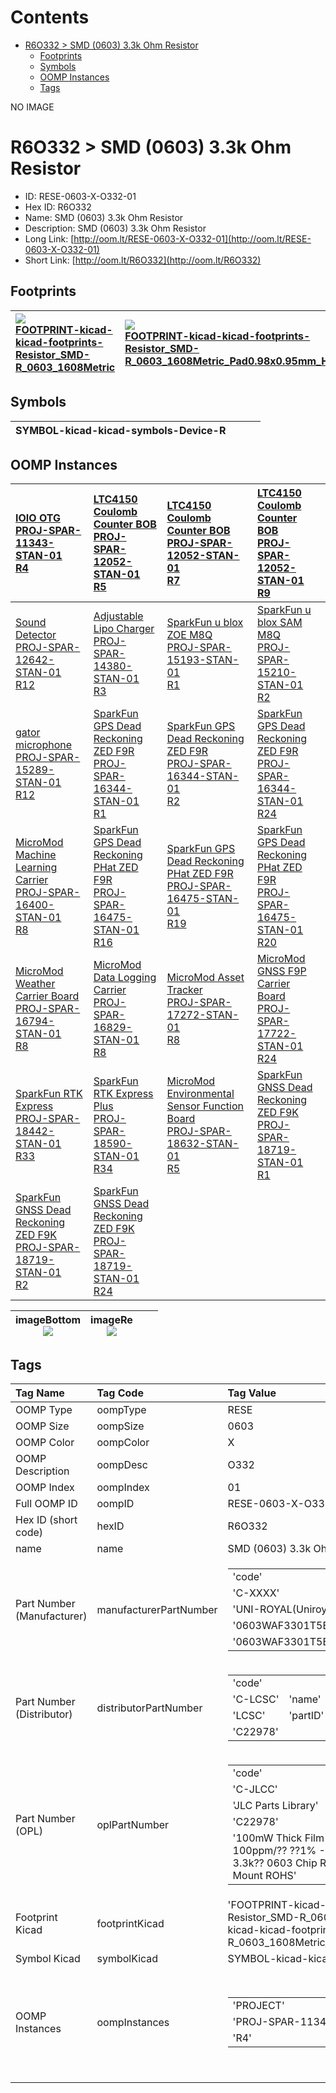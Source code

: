 



Contents
========

* [R6O332 > SMD (0603) 3.3k Ohm Resistor](#r6o332--smd-0603-33k-ohm-resistor)
	* [Footprints](#footprints)
	* [Symbols](#symbols)
	* [OOMP Instances](#oomp-instances)
	* [Tags](#tags)
  
NO IMAGE  
# R6O332 > SMD (0603) 3.3k Ohm Resistor

- ID: RESE-0603-X-O332-01
- Hex ID: R6O332
- Name: SMD (0603) 3.3k Ohm Resistor
- Description: SMD (0603) 3.3k Ohm Resistor
- Long Link: [http://oom.lt/RESE-0603-X-O332-01](http://oom.lt/RESE-0603-X-O332-01)
- Short Link: [http://oom.lt/R6O332](http://oom.lt/R6O332)

## Footprints
  

|[![](https://raw.githubusercontent.com/oomlout/oomlout_OOMP_eda_V2/FOOTPRINT/kicad/kicad-footprints/Resistor_SMD/R_0603_1608Metric/main/image_140.png)<br>FOOTPRINT-kicad-kicad-footprints-Resistor_SMD-R_0603_1608Metric](https://github.com/oomlout/oomlout_OOMP_eda_V2/FOOTPRINT/kicad/kicad-footprints/Resistor_SMD/R_0603_1608Metric/tree/main/)|[![](https://raw.githubusercontent.com/oomlout/oomlout_OOMP_eda_V2/FOOTPRINT/kicad/kicad-footprints/Resistor_SMD/R_0603_1608Metric_Pad0.98x0.95mm_HandSolder/main/image_140.png)<br>FOOTPRINT-kicad-kicad-footprints-Resistor_SMD-R_0603_1608Metric_Pad0.98x0.95mm_HandSolder](https://github.com/oomlout/oomlout_OOMP_eda_V2/FOOTPRINT/kicad/kicad-footprints/Resistor_SMD/R_0603_1608Metric_Pad0.98x0.95mm_HandSolder/tree/main/)|||
| :--- | :--- | :--- | :--- |

## Symbols
  

|![]()<br>SYMBOL-kicad-kicad-symbols-Device-R||||
| :--- | :--- | :--- | :--- |

## OOMP Instances
  

|[IOIO OTG<br>PROJ-SPAR-11343-STAN-01<br>R4](https://github.com/oomlout/oomlout_OOMP_projects_V2/PROJ/SPAR/11343/STAN/01/tree/main/)|[LTC4150 Coulomb Counter BOB<br>PROJ-SPAR-12052-STAN-01<br>R5](https://github.com/oomlout/oomlout_OOMP_projects_V2/PROJ/SPAR/12052/STAN/01/tree/main/)|[LTC4150 Coulomb Counter BOB<br>PROJ-SPAR-12052-STAN-01<br>R7](https://github.com/oomlout/oomlout_OOMP_projects_V2/PROJ/SPAR/12052/STAN/01/tree/main/)|[LTC4150 Coulomb Counter BOB<br>PROJ-SPAR-12052-STAN-01<br>R9](https://github.com/oomlout/oomlout_OOMP_projects_V2/PROJ/SPAR/12052/STAN/01/tree/main/)|
| :--- | :--- | :--- | :--- |
|[Sound Detector<br>PROJ-SPAR-12642-STAN-01<br>R12](https://github.com/oomlout/oomlout_OOMP_projects_V2/PROJ/SPAR/12642/STAN/01/tree/main/)|[Adjustable Lipo Charger<br>PROJ-SPAR-14380-STAN-01<br>R3](https://github.com/oomlout/oomlout_OOMP_projects_V2/PROJ/SPAR/14380/STAN/01/tree/main/)|[SparkFun u blox ZOE M8Q<br>PROJ-SPAR-15193-STAN-01<br>R1](https://github.com/oomlout/oomlout_OOMP_projects_V2/PROJ/SPAR/15193/STAN/01/tree/main/)|[SparkFun u blox SAM M8Q<br>PROJ-SPAR-15210-STAN-01<br>R2](https://github.com/oomlout/oomlout_OOMP_projects_V2/PROJ/SPAR/15210/STAN/01/tree/main/)|
|[gator microphone<br>PROJ-SPAR-15289-STAN-01<br>R12](https://github.com/oomlout/oomlout_OOMP_projects_V2/PROJ/SPAR/15289/STAN/01/tree/main/)|[SparkFun GPS Dead Reckoning ZED F9R<br>PROJ-SPAR-16344-STAN-01<br>R1](https://github.com/oomlout/oomlout_OOMP_projects_V2/PROJ/SPAR/16344/STAN/01/tree/main/)|[SparkFun GPS Dead Reckoning ZED F9R<br>PROJ-SPAR-16344-STAN-01<br>R2](https://github.com/oomlout/oomlout_OOMP_projects_V2/PROJ/SPAR/16344/STAN/01/tree/main/)|[SparkFun GPS Dead Reckoning ZED F9R<br>PROJ-SPAR-16344-STAN-01<br>R24](https://github.com/oomlout/oomlout_OOMP_projects_V2/PROJ/SPAR/16344/STAN/01/tree/main/)|
|[MicroMod Machine Learning Carrier<br>PROJ-SPAR-16400-STAN-01<br>R8](https://github.com/oomlout/oomlout_OOMP_projects_V2/PROJ/SPAR/16400/STAN/01/tree/main/)|[SparkFun GPS Dead Reckoning PHat ZED F9R<br>PROJ-SPAR-16475-STAN-01<br>R16](https://github.com/oomlout/oomlout_OOMP_projects_V2/PROJ/SPAR/16475/STAN/01/tree/main/)|[SparkFun GPS Dead Reckoning PHat ZED F9R<br>PROJ-SPAR-16475-STAN-01<br>R19](https://github.com/oomlout/oomlout_OOMP_projects_V2/PROJ/SPAR/16475/STAN/01/tree/main/)|[SparkFun GPS Dead Reckoning PHat ZED F9R<br>PROJ-SPAR-16475-STAN-01<br>R20](https://github.com/oomlout/oomlout_OOMP_projects_V2/PROJ/SPAR/16475/STAN/01/tree/main/)|
|[MicroMod Weather Carrier Board<br>PROJ-SPAR-16794-STAN-01<br>R8](https://github.com/oomlout/oomlout_OOMP_projects_V2/PROJ/SPAR/16794/STAN/01/tree/main/)|[MicroMod Data Logging Carrier<br>PROJ-SPAR-16829-STAN-01<br>R8](https://github.com/oomlout/oomlout_OOMP_projects_V2/PROJ/SPAR/16829/STAN/01/tree/main/)|[MicroMod Asset Tracker<br>PROJ-SPAR-17272-STAN-01<br>R8](https://github.com/oomlout/oomlout_OOMP_projects_V2/PROJ/SPAR/17272/STAN/01/tree/main/)|[MicroMod GNSS F9P Carrier Board<br>PROJ-SPAR-17722-STAN-01<br>R24](https://github.com/oomlout/oomlout_OOMP_projects_V2/PROJ/SPAR/17722/STAN/01/tree/main/)|
|[SparkFun RTK Express<br>PROJ-SPAR-18442-STAN-01<br>R33](https://github.com/oomlout/oomlout_OOMP_projects_V2/PROJ/SPAR/18442/STAN/01/tree/main/)|[SparkFun RTK Express Plus<br>PROJ-SPAR-18590-STAN-01<br>R34](https://github.com/oomlout/oomlout_OOMP_projects_V2/PROJ/SPAR/18590/STAN/01/tree/main/)|[MicroMod Environmental Sensor Function Board<br>PROJ-SPAR-18632-STAN-01<br>R5](https://github.com/oomlout/oomlout_OOMP_projects_V2/PROJ/SPAR/18632/STAN/01/tree/main/)|[SparkFun GNSS Dead Reckoning ZED F9K<br>PROJ-SPAR-18719-STAN-01<br>R1](https://github.com/oomlout/oomlout_OOMP_projects_V2/PROJ/SPAR/18719/STAN/01/tree/main/)|
|[SparkFun GNSS Dead Reckoning ZED F9K<br>PROJ-SPAR-18719-STAN-01<br>R2](https://github.com/oomlout/oomlout_OOMP_projects_V2/PROJ/SPAR/18719/STAN/01/tree/main/)|[SparkFun GNSS Dead Reckoning ZED F9K<br>PROJ-SPAR-18719-STAN-01<br>R24](https://github.com/oomlout/oomlout_OOMP_projects_V2/PROJ/SPAR/18719/STAN/01/tree/main/)|||
  

|imageBottom<br>[![](https://raw.githubusercontent.com/oomlout/oomlout_OOMP_parts_V2/RESE/0603/X/O332/01/main/image_BOTTOM_140.jpg)](https://github.com/oomlout/oomlout_OOMP_parts_V2/RESE/0603/X/O332/01/tree/main/image_BOTTOM.jpg)|imageRe<br>[![](https://raw.githubusercontent.com/oomlout/oomlout_OOMP_parts_V2/RESE/0603/X/O332/01/main/image_RE_140.jpg)](https://github.com/oomlout/oomlout_OOMP_parts_V2/RESE/0603/X/O332/01/tree/main/image_RE.jpg)|||
| :---: | :---: | :---: | :---: |

## Tags
  

|Tag Name|Tag Code|Tag Value|
| :--- | :--- | :--- |
|OOMP Type|oompType|RESE|
|OOMP Size|oompSize|0603|
|OOMP Color|oompColor|X|
|OOMP Description|oompDesc|O332|
|OOMP Index|oompIndex|01|
|Full OOMP ID|oompID|RESE-0603-X-O332-01|
|Hex ID (short code)|hexID|R6O332|
|name|name|SMD (0603) 3.3k Ohm Resistor|
|Part Number (Manufacturer)|manufacturerPartNumber|<table><tr><td>'code'</td></tr><tr><td> 'C-XXXX'</td><td> 'name'</td></tr><tr><td> 'UNI-ROYAL(Uniroyal Elec)'</td><td> 'partID'</td></tr><tr><td> '0603WAF3301T5E'</td><td> 'partName'</td></tr><tr><td> '0603WAF3301T5E'</td></tr></table>|
|Part Number (Distributor)|distributorPartNumber|<table><tr><td>'code'</td></tr><tr><td> 'C-LCSC'</td><td> 'name'</td></tr><tr><td> 'LCSC'</td><td> 'partID'</td></tr><tr><td> 'C22978'</td></tr></table>|
|Part Number (OPL)|oplPartNumber|<table><tr><td>'code'</td></tr><tr><td> 'C-JLCC'</td><td> 'name'</td></tr><tr><td> 'JLC Parts Library'</td><td> 'partID'</td></tr><tr><td> 'C22978'</td><td> 'partName'</td></tr><tr><td> '100mW Thick Film Resistors 75V ??100ppm/?? ??1% -55??~+155?? 3.3k?? 0603  Chip Resistor - Surface Mount ROHS'</td></tr></table>|
|Footprint Kicad|footprintKicad|'FOOTPRINT-kicad-kicad-footprints-Resistor_SMD-R_0603_1608Metric', 'FOOTPRINT-kicad-kicad-footprints-Resistor_SMD-R_0603_1608Metric_Pad0.98x0.95mm_HandSolder'|
|Symbol Kicad|symbolKicad|SYMBOL-kicad-kicad-symbols-Device-R|
|OOMP Instances|oompInstances|<table><tr><td>'PROJECT'</td></tr><tr><td> 'PROJ-SPAR-11343-STAN-01'</td><td> 'ID'</td></tr><tr><td> 'R4'</td></tr></table></td><td> <table><tr><td>'PROJECT'</td></tr><tr><td> 'PROJ-SPAR-12052-STAN-01'</td><td> 'ID'</td></tr><tr><td> 'R5'</td></tr></table></td><td> <table><tr><td>'PROJECT'</td></tr><tr><td> 'PROJ-SPAR-12052-STAN-01'</td><td> 'ID'</td></tr><tr><td> 'R7'</td></tr></table></td><td> <table><tr><td>'PROJECT'</td></tr><tr><td> 'PROJ-SPAR-12052-STAN-01'</td><td> 'ID'</td></tr><tr><td> 'R9'</td></tr></table></td><td> <table><tr><td>'PROJECT'</td></tr><tr><td> 'PROJ-SPAR-12642-STAN-01'</td><td> 'ID'</td></tr><tr><td> 'R12'</td></tr></table></td><td> <table><tr><td>'PROJECT'</td></tr><tr><td> 'PROJ-SPAR-14380-STAN-01'</td><td> 'ID'</td></tr><tr><td> 'R3'</td></tr></table></td><td> <table><tr><td>'PROJECT'</td></tr><tr><td> 'PROJ-SPAR-15193-STAN-01'</td><td> 'ID'</td></tr><tr><td> 'R1'</td></tr></table></td><td> <table><tr><td>'PROJECT'</td></tr><tr><td> 'PROJ-SPAR-15210-STAN-01'</td><td> 'ID'</td></tr><tr><td> 'R2'</td></tr></table></td><td> <table><tr><td>'PROJECT'</td></tr><tr><td> 'PROJ-SPAR-15289-STAN-01'</td><td> 'ID'</td></tr><tr><td> 'R12'</td></tr></table></td><td> <table><tr><td>'PROJECT'</td></tr><tr><td> 'PROJ-SPAR-16344-STAN-01'</td><td> 'ID'</td></tr><tr><td> 'R1'</td></tr></table></td><td> <table><tr><td>'PROJECT'</td></tr><tr><td> 'PROJ-SPAR-16344-STAN-01'</td><td> 'ID'</td></tr><tr><td> 'R2'</td></tr></table></td><td> <table><tr><td>'PROJECT'</td></tr><tr><td> 'PROJ-SPAR-16344-STAN-01'</td><td> 'ID'</td></tr><tr><td> 'R24'</td></tr></table></td><td> <table><tr><td>'PROJECT'</td></tr><tr><td> 'PROJ-SPAR-16400-STAN-01'</td><td> 'ID'</td></tr><tr><td> 'R8'</td></tr></table></td><td> <table><tr><td>'PROJECT'</td></tr><tr><td> 'PROJ-SPAR-16475-STAN-01'</td><td> 'ID'</td></tr><tr><td> 'R16'</td></tr></table></td><td> <table><tr><td>'PROJECT'</td></tr><tr><td> 'PROJ-SPAR-16475-STAN-01'</td><td> 'ID'</td></tr><tr><td> 'R19'</td></tr></table></td><td> <table><tr><td>'PROJECT'</td></tr><tr><td> 'PROJ-SPAR-16475-STAN-01'</td><td> 'ID'</td></tr><tr><td> 'R20'</td></tr></table></td><td> <table><tr><td>'PROJECT'</td></tr><tr><td> 'PROJ-SPAR-16794-STAN-01'</td><td> 'ID'</td></tr><tr><td> 'R8'</td></tr></table></td><td> <table><tr><td>'PROJECT'</td></tr><tr><td> 'PROJ-SPAR-16829-STAN-01'</td><td> 'ID'</td></tr><tr><td> 'R8'</td></tr></table></td><td> <table><tr><td>'PROJECT'</td></tr><tr><td> 'PROJ-SPAR-17272-STAN-01'</td><td> 'ID'</td></tr><tr><td> 'R8'</td></tr></table></td><td> <table><tr><td>'PROJECT'</td></tr><tr><td> 'PROJ-SPAR-17722-STAN-01'</td><td> 'ID'</td></tr><tr><td> 'R24'</td></tr></table></td><td> <table><tr><td>'PROJECT'</td></tr><tr><td> 'PROJ-SPAR-18442-STAN-01'</td><td> 'ID'</td></tr><tr><td> 'R33'</td></tr></table></td><td> <table><tr><td>'PROJECT'</td></tr><tr><td> 'PROJ-SPAR-18590-STAN-01'</td><td> 'ID'</td></tr><tr><td> 'R34'</td></tr></table></td><td> <table><tr><td>'PROJECT'</td></tr><tr><td> 'PROJ-SPAR-18632-STAN-01'</td><td> 'ID'</td></tr><tr><td> 'R5'</td></tr></table></td><td> <table><tr><td>'PROJECT'</td></tr><tr><td> 'PROJ-SPAR-18719-STAN-01'</td><td> 'ID'</td></tr><tr><td> 'R1'</td></tr></table></td><td> <table><tr><td>'PROJECT'</td></tr><tr><td> 'PROJ-SPAR-18719-STAN-01'</td><td> 'ID'</td></tr><tr><td> 'R2'</td></tr></table></td><td> <table><tr><td>'PROJECT'</td></tr><tr><td> 'PROJ-SPAR-18719-STAN-01'</td><td> 'ID'</td></tr><tr><td> 'R24'</td></tr></table>|
||||
